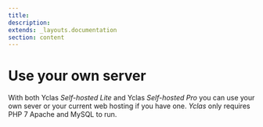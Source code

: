 ```yaml
---
title:
description:
extends: _layouts.documentation
section: content
---
```


# Use your own server

With both Yclas *Self-hosted Lite* and Yclas *Self-hosted Pro* you can use your own sever or your current web hosting if you have one. 
_Yclas_ only requires PHP 7 Apache and MySQL to run.
